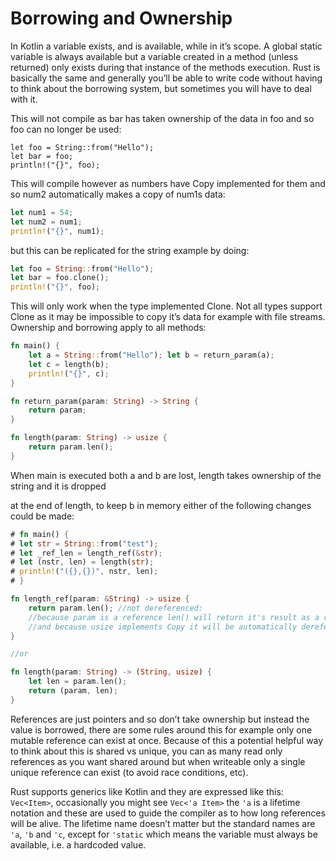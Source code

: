 # Borrowing and Ownership

In Kotlin a variable exists, and is available, while in it’s scope. A global static variable is always available but a variable created in a method (unless returned) only exists during that instance of the methods execution. Rust is basically the same and generally you’ll be able to write code without having to think about the borrowing system, but sometimes you will have to deal with it.

This will not compile as bar has taken ownership of the data in foo and so foo can no longer be used:
```rust,does_not_compile,ignore
let foo = String::from("Hello"); 
let bar = foo;
println!("{}", foo);
```

This will compile however as numbers have Copy implemented for them and so num2 automatically makes a copy of num1s data:
```rust
let num1 = 54;
let num2 = num1; 
println!("{}", num1);
```

but this can be replicated for the string example by doing:
```rust
let foo = String::from("Hello"); 
let bar = foo.clone();
println!("{}", foo);
```
This will only work when the type implemented Clone. Not all types support Clone as it may be impossible to copy it’s data for example with file streams.
Ownership and borrowing apply to all methods:
```rust
fn main() {
	let a = String::from("Hello"); let b = return_param(a);
	let c = length(b);
    println!("{}", c);
}

fn return_param(param: String) -> String { 
	return param;
}

fn length(param: String) -> usize {
	return param.len();
}
```
When main is executed both a and b are lost, length takes ownership of the string and it is dropped


at the end of length, to keep b in memory either of the following changes could be made:
```rust
# fn main() {
# let str = String::from("test");
# let _ref_len = length_ref(&str);
# let (nstr, len) = length(str);
# println!("({},{})", nstr, len);
# }

fn length_ref(param: &String) -> usize {
	return param.len(); //not dereferenced:
	//because param is a reference len() will return it's result as a reference
	//and because usize implements Copy it will be automatically dereferenced
}

//or

fn length(param: String) -> (String, usize) { 
	let len = param.len();
	return (param, len);
}
```
References are just pointers and so don’t take ownership but instead the value is borrowed, there are some rules around this for example only one mutable reference can exist at once. Because of this a potential helpful way to think about this is shared vs unique, you can as many read only references as you want shared around but when writeable only a single unique reference can exist (to avoid race conditions, etc).

Rust supports generics like Kotlin and they are expressed like this: `Vec<Item>`, occasionally you might see `Vec<'a Item>` the `'a` is a lifetime notation and these are used to guide the compiler as to how long references will be alive. The lifetime name doesn’t matter but the standard names are `'a`, `'b` and `'c`, except for `'static` which means the variable must always be available, i.e. a hardcoded value.
 